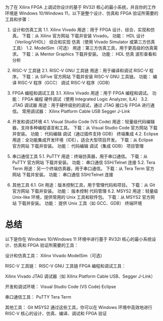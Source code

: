 为了在 Xilinx FPGA 上调试你设计的基于 RV32I 核心的最小系统，并且你的工作环境是 Windows 10/Windows 11，以下是整个设计、仿真和 FPGA 验证所需要的工具和步骤：

1. 设计和仿真工具
1.1. Xilinx Vivado
用途：用于 FPGA 设计、综合、实现和仿真。
下载：从 Xilinx 官方网站 下载并安装 Vivado。
功能：
HDL 设计（Verilog/VHDL）
综合和实现
仿真（使用 Vivado Simulator 或第三方仿真工具）
1.2. ModelSim（可选）
用途：第三方仿真工具，用于更高级的仿真需求。
下载：从 Mentor Graphics 下载并安装。
功能：
HDL 仿真
波形查看和分析

2. RISC-V 工具链
2.1. RISC-V GNU 工具链
用途：用于编译和调试 RISC-V 程序。
下载：从 SiFive 官方网站 下载并安装 RISC-V GNU 工具链。
功能：
编译 RISC-V 程序（GCC）
调试 RISC-V 程序（GDB）

3. FPGA 编程和调试工具
3.1. Xilinx Vivado
用途：用于 FPGA 编程和调试。
功能：
FPGA 编程
硬件调试（使用 Integrated Logic Analyzer, ILA）
3.2. JTAG 调试器
用途：用于硬件级别的调试，通过 JTAG 接口与 FPGA 进行通信。
常用调试器：
Xilinx Platform Cable USB
Segger J-Link

4. 开发和调试环境
4.1. Visual Studio Code (VS Code)
用途：轻量级代码编辑器，支持多种编程语言和工具。
下载：从 Visual Studio Code 官方网站 下载并安装。
功能：
代码编辑
调试（通过插件支持 GDB）
终端集成
4.2. Eclipse
用途：全功能集成开发环境（IDE），适合大型项目开发。
下载：从 Eclipse 官方网站 下载并安装。
功能：
代码编辑
调试（集成 GDB）
项目管理

5. 串口通信工具
5.1. PuTTY
用途：终端仿真器，用于串口通信。
下载：从 PuTTY 官方网站 下载并安装。
功能：
串口通信
SSH/Telnet 连接
5.2. Tera Term
用途：另一个终端仿真器，用于串口通信。
下载：从 Tera Term 官方网站 下载并安装。
功能：
串口通信
SSH/Telnet 连接

6. 其他工具
6.1. Git
用途：版本控制工具，用于管理代码和项目。
下载：从 Git 官方网站 下载并安装。
功能：
版本控制
代码管理
6.2. MSYS2
用途：轻量级 Unix-like 环境，提供常用的 Unix 工具和软件包。
下载：从 MSYS2 官方网站 下载并安装。
功能：
提供 Unix 工具（如 GCC、GDB）
终端环境

# 总结
以下是你在 Windows 10/Windows 11 环境中进行基于 RV32I 核心的最小系统设计、仿真和 FPGA 验证所需要的工具：

设计和仿真工具：
Xilinx Vivado
ModelSim（可选）

RISC-V 工具链：
RISC-V GNU 工具链
FPGA 编程和调试工具：

Xilinx Vivado
JTAG 调试器（如 Xilinx Platform Cable USB、Segger J-Link）

开发和调试环境：
Visual Studio Code (VS Code)
Eclipse

串口通信工具：
PuTTY
Tera Term

其他工具：
Git
MSYS2
通过这些工具，你可以在 Windows 环境中高效地进行 RISC-V 核心的设计、仿真、编译、调试和 FPGA 验证